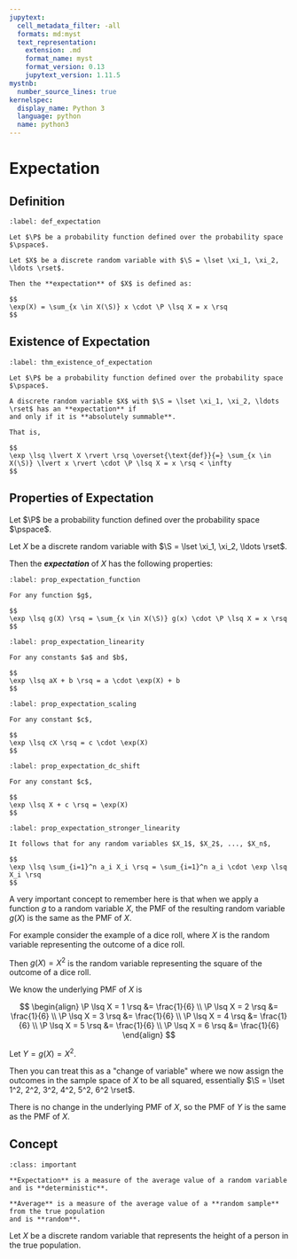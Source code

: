 ```yaml
---
jupytext:
  cell_metadata_filter: -all
  formats: md:myst
  text_representation:
    extension: .md
    format_name: myst
    format_version: 0.13
    jupytext_version: 1.11.5
mystnb:
  number_source_lines: true
kernelspec:
  display_name: Python 3
  language: python
  name: python3
---
```


# Expectation

## Definition

```{prf:definition} Expectation
:label: def_expectation

Let $\P$ be a probability function defined over the probability space $\pspace$.

Let $X$ be a discrete random variable with $\S = \lset \xi_1, \xi_2, \ldots \rset$.

Then the **expectation** of $X$ is defined as:

$$
\exp(X) = \sum_{x \in X(\S)} x \cdot \P \lsq X = x \rsq
$$
```

## Existence of Expectation

```{prf:theorem} Existence of Expectation
:label: thm_existence_of_expectation

Let $\P$ be a probability function defined over the probability space $\pspace$.

A discrete random variable $X$ with $\S = \lset \xi_1, \xi_2, \ldots \rset$ has an **expectation** if 
and only if it is **absolutely summable**.

That is, 

$$
\exp \lsq \lvert X \rvert \rsq \overset{\text{def}}{=} \sum_{x \in X(\S)} \lvert x \rvert \cdot \P \lsq X = x \rsq < \infty
$$
```

## Properties of Expectation

Let $\P$ be a probability function defined over the probability space $\pspace$.

Let $X$ be a discrete random variable with $\S = \lset \xi_1, \xi_2, \ldots \rset$.

Then the ***expectation*** of $X$ has the following properties:

```{prf:property} Function
:label: prop_expectation_function

For any function $g$,

$$
\exp \lsq g(X) \rsq = \sum_{x \in X(\S)} g(x) \cdot \P \lsq X = x \rsq
$$
```

```{prf:property} Linearity
:label: prop_expectation_linearity

For any constants $a$ and $b$, 

$$
\exp \lsq aX + b \rsq = a \cdot \exp(X) + b
$$
```

```{prf:property} Scaling
:label: prop_expectation_scaling

For any constant $c$,

$$
\exp \lsq cX \rsq = c \cdot \exp(X)
$$
```

```{prf:property} DC Shift
:label: prop_expectation_dc_shift

For any constant $c$,

$$
\exp \lsq X + c \rsq = \exp(X)
$$
```

```{prf:property} Stronger Linearity
:label: prop_expectation_stronger_linearity

It follows that for any random variables $X_1$, $X_2$, ..., $X_n$,

$$
\exp \lsq \sum_{i=1}^n a_i X_i \rsq = \sum_{i=1}^n a_i \cdot \exp \lsq X_i \rsq
$$
```

A very important concept to remember here is that when we apply a function $g$ to a random variable $X$,
the PMF of the resulting random variable $g(X)$ is the same as the PMF of $X$.

For example consider the example of a dice roll, where $X$ is the random variable representing the outcome of a dice roll.

Then $g(X) = X^2$ is the random variable representing the square of the outcome of a dice roll.

We know the underlying PMF of $X$ is 

$$
\begin{align}
\P \lsq X = 1 \rsq &= \frac{1}{6} \\
\P \lsq X = 2 \rsq &= \frac{1}{6} \\
\P \lsq X = 3 \rsq &= \frac{1}{6} \\
\P \lsq X = 4 \rsq &= \frac{1}{6} \\
\P \lsq X = 5 \rsq &= \frac{1}{6} \\
\P \lsq X = 6 \rsq &= \frac{1}{6}
\end{align}
$$

Let $Y = g(X) = X^2$.

Then you can treat this as a "change of variable" where we now assign the outcomes in the sample space of $X$
to be all squared, essentially $\S = \lset 1^2, 2^2, 3^2, 4^2, 5^2, 6^2 \rset$.

There is no change in the underlying PMF of $X$, so the PMF of $Y$ is the same as the PMF of $X$.

## Concept


````{admonition} Concept
:class: important

**Expectation** is a measure of the average value of a random variable and is **deterministic**.

**Average** is a measure of the average value of a **random sample** from the true population
and is **random**.
````

Let $X$ be a discrete random variable that represents the height of a person in the true population.
